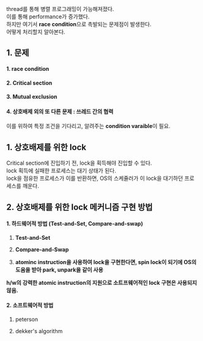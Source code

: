 

thread를 통해 병렬 프로그래밍이 가능해져졌다.    
이를 통해 performance가 증가했다.  
하지만 여기서 **race condition**으로 촉발되는 문제점이 발생한다.  
어떻게 처리할지 알아본다.  

## 1. 문제
#### 1. race condition  

#### 2. Critical section  

#### 3. Mutual exclusion  

#### 4. 상호배제 외의 또 다른 문제 : 쓰레드 간의 협력  
이를 위하여 특정 조건을 기다리고, 알려주는 **condition varaible**이 필요.  


## 1. 상호배제를 위한 lock  

Critical section에 진입하기 전, lock을 획득해야 진입할 수 있다.  
lock 획득에 실패한 프로세스는 대기 상태가 된다.  
lock을 점유한 프로세스가 이를 반환하면, OS의 스케쥴러가 이 lock을 대기하던 프로세스를 깨운다.  

## 2. 상호배제를 위한 lock 메커니즘 구현 방법  

#### 1. 하드웨어적 방법 (Test-and-Set, Compare-and-swap)  

1. **Test-and-Set**  

2. **Compare-and-Swap**  

3. **atominc instruction을 사용하여 lock을 구현한다면, spin lock이 되기에 OS의 도움을 받아 park, unpark을 같이 사용**  

 **h/w의 강력한 atomic instruction의 지원으로 소트프웨어적인 lock 구현은 사용되지 않음.**  
#### 2. 소프트웨어적 방법  

1. peterson  

2. dekker's algorithm  












